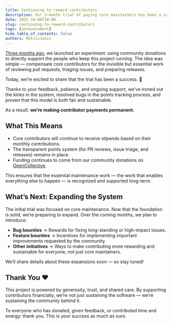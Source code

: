 ```yaml
---
title: Continuing to reward contributors
description: Our 3-month trial of paying core maintainers has been a success. We’re making it permanent — and will be expanding the system to cover bug bounties, feature work, and more.
date: 2025-10-06T10:00
slug: continuing-to-reward-contributors
tags: [announcement]
hide_table_of_contents: false
authors: MatissJanis
---
```


[Three months ago](/blog/spending-community-funds), we launched an experiment: using community donations to directly support the people who keep this project running. The idea was simple — compensate core contributors for the invisible but essential work of reviewing pull requests, triaging issues, and preparing releases.

Today, we’re excited to share that the trial has been a success. 🎉

Thanks to your feedback, patience, and ongoing support, we’ve ironed out the kinks in the system, resolved bugs in the points tracking process, and proven that this model is both fair and sustainable.

As a result: **we’re making contributor payments permanent.**

<!--truncate-->

## What This Means

- Core contributors will continue to receive stipends based on their monthly contributions.
- The transparent points system (for PR reviews, issue triage, and releases) remains in place.
- Funding continues to come from our community donations on [OpenCollective].

This ensures that the essential maintenance work — the work that enables everything else to happen — is recognized and supported long-term.

## What’s Next: Expanding the System

The initial trial was focused on core maintenance. Now that the foundation is solid, we’re preparing to expand. Over the coming months, we plan to introduce:

- **Bug bounties** → Rewards for fixing long-standing or high-impact issues.
- **Feature bounties** → Incentives for implementing important improvements requested by the community.
- **Other initiatives** → Ways to make contributing more rewarding and sustainable for everyone, not just core maintainers.

We’ll share details about these expansions soon — so stay tuned!

## Thank You ❤️

This project is powered by generosity, trust, and shared care. By supporting contributors financially, we’re not just sustaining the software — we’re sustaining the community behind it.

To everyone who has donated, given feedback, or contributed time and energy: thank you. This is your success as much as ours.

[OpenCollective]: https://opencollective.com/actual
